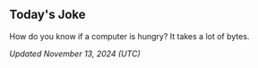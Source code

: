 ## Today's Joke
How do you know if a computer is hungry? It takes a lot of bytes.

*Updated November 13, 2024 (UTC)*
